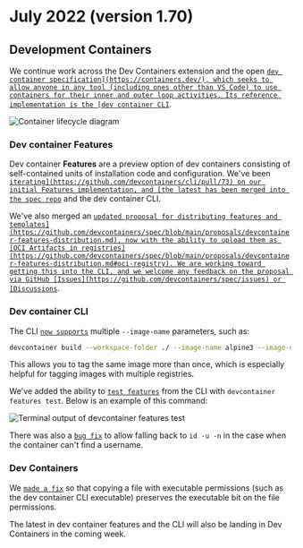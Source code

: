 # July 2022 (version 1.70)

## Development Containers

We continue work across the Dev Containers extension and the open [`dev container specification](https://containers.dev/), which seeks to allow anyone in any tool (including ones other than VS Code) to use containers for their inner and outer loop activities. Its reference implementation is the [dev container CLI`](https://github.com/devcontainers/cli).

![`Container lifecycle diagram`](images/1_70/dev-container-stages.png)

### Dev container Features

Dev container **Features** are a preview option of dev containers consisting of self-contained units of installation code and configuration. We've been [`iterating](https://github.com/devcontainers/cli/pull/73) on our initial Features implementation, and [the latest has been merged into the spec repo`](https://github.com/devcontainers/spec/blob/main/proposals/devcontainer-features.md) and the dev container CLI.

We've also merged an [`updated proposal for distributing features and templates](https://github.com/devcontainers/spec/blob/main/proposals/devcontainer-features-distribution.md), now with the ability to upload them as [OCI Artifacts in registries](https://github.com/devcontainers/spec/blob/main/proposals/devcontainer-features-distribution.md#oci-registry). We are working toward getting this into the CLI, and we welcome any feedback on the proposal via GitHub [Issues](https://github.com/devcontainers/spec/issues) or [Discussions`](https://github.com/devcontainers/spec/discussions).

### Dev container CLI

The CLI [`now supports`](https://github.com/devcontainers/cli/pull/61) multiple `--image-name` parameters, such as:

```sh
devcontainer build --workspace-folder ./ --image-name alpine3 --image-name alpine3.0
```

This allows you to tag the same image more than once, which is especially helpful for tagging images with multiple registries.

We've added the ability to [`test features`](https://github.com/devcontainers/cli/pull/81) from the CLI with `devcontainer features test`. Below is an example of this command:

![`Terminal output of devcontainer features test`](images/1_70/devcontainer-feature-test.png)

There was also a [`bug fix`](https://github.com/microsoft/vscode-remote-release/issues/6913) to allow falling back to `id -u -n` in the case when the container can't find a username.

### Dev Containers

We [`made a fix`](https://github.com/devcontainers/cli/issues/83) so that copying a file with executable permissions (such as the dev container CLI executable) preserves the executable bit on the file permissions.

The latest in dev container features and the CLI will also be landing in Dev Containers in the coming week.

